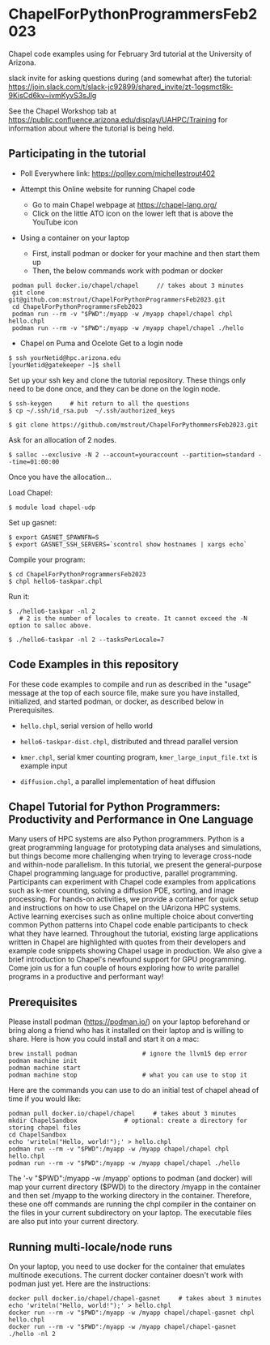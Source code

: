 # ChapelForPythonProgrammersFeb2023

Chapel code examples using for February 3rd tutorial at the University of Arizona.

slack invite for asking questions during (and somewhat after) the tutorial:
https://join.slack.com/t/slack-jc92899/shared_invite/zt-1ogsmct8k-9KisCd6kv~ivmKyvS3sJlg

See the Chapel Workshop tab at https://public.confluence.arizona.edu/display/UAHPC/Training 
for information about where the tutorial is being held.

## Participating in the tutorial

* Poll Everywhere link: https://pollev.com/michellestrout402

* Attempt this Online website for running Chapel code
  * Go to main Chapel webpage at https://chapel-lang.org/
  * Click on the little ATO icon on the lower left that is above the YouTube icon

* Using a container on your laptop
  * First, install podman or docker for your machine and then start them up
  * Then, the below commands work with podman or docker
```
 podman pull docker.io/chapel/chapel     // takes about 3 minutes
 git clone git@github.com:mstrout/ChapelForPythonProgrammersFeb2023.git
 cd ChapelForPythonProgrammersFeb2023
 podman run --rm -v "$PWD":/myapp -w /myapp chapel/chapel chpl hello.chpl
 podman run --rm -v "$PWD":/myapp -w /myapp chapel/chapel ./hello
```

* Chapel on Puma and Ocelote
Get to a login node
```
$ ssh yourNetid@hpc.arizona.edu
[yourNetid@gatekeeper ~]$ shell
```

Set up your ssh key and clone the tutorial repository. These things only need to be done once, and they can be done on the login node.

```
$ ssh-keygen     # hit return to all the questions
$ cp ~/.ssh/id_rsa.pub  ~/.ssh/authorized_keys

$ git clone https://github.com/mstrout/ChapelForPythommersFeb2023.git
```

Ask for an allocation of 2 nodes.
```
$ salloc --exclusive -N 2 --account=youraccount --partition=standard --time=01:00:00
```


Once you have the allocation...

Load Chapel:

```
$ module load chapel-udp
```

Set up gasnet:

```
$ export GASNET_SPAWNFN=S
$ export GASNET_SSH_SERVERS=`scontrol show hostnames | xargs echo`
```
Compile your program:
```
$ cd ChapelForPythonProgrammersFeb2023
$ chpl hello6-taskpar.chpl
```

Run it:
```
$ ./hello6-taskpar -nl 2
   # 2 is the number of locales to create. It cannot exceed the -N option to salloc above.

$ ./hello6-taskpar -nl 2 --tasksPerLocale=7
```

## Code Examples in this repository

For these code examples to compile and run as described in the "usage" message at the
top of each source file, make sure you have installed, initialized, and started
podman, or docker, as described below in Prerequisites.

* `hello.chpl`, serial version of hello world

* `hello6-taskpar-dist.chpl`, distributed and thread parallel version

* `kmer.chpl`, serial kmer counting program, `kmer_large_input_file.txt` is example input

* `diffusion.chpl`, a parallel implementation of heat diffusion

## Chapel Tutorial for Python Programmers: Productivity and Performance in One Language

Many users of HPC systems are also Python programmers. Python is a great
programming language for prototyping data analyses and simulations, but things
become more challenging when trying to leverage cross-node and within-node
parallelism. In this tutorial, we present the general-purpose Chapel
programming language for productive, parallel programming. Participants can
experiment with Chapel code examples from applications such as k-mer counting,
solving a diffusion PDE, sorting, and image processing. For hands-on
activities, we provide a container for quick setup and instructions on how to
use Chapel on the UArizona HPC systems. Active learning exercises such as
online multiple choice about converting common Python patterns into Chapel code
enable participants to check what they have learned. Throughout the tutorial,
existing large applications written in Chapel are highlighted with quotes from
their developers and example code snippets showing Chapel usage in production.
We also give a brief introduction to Chapel's newfound support for GPU
programming. Come join us for a fun couple of hours exploring how to write
parallel programs in a productive and performant way!

## Prerequisites

Please install podman (https://podman.io/) on your laptop beforehand or bring
along a friend who has it installed on their laptop and is willing to share.
Here is how you could install and start it on a mac:

    brew install podman                  # ignore the llvm15 dep error
    podman machine init
    podman machine start
    podman machine stop                  # what you can use to stop it

Here are the commands you can use to do an initial test of chapel ahead of time
if you would like:

    podman pull docker.io/chapel/chapel     # takes about 3 minutes
    mkdir ChapelSandbox             # optional: create a directory for storing chapel files
    cd ChapelSandbox
    echo 'writeln("Hello, world!");' > hello.chpl
    podman run --rm -v "$PWD":/myapp -w /myapp chapel/chapel chpl hello.chpl
    podman run --rm -v "$PWD":/myapp -w /myapp chapel/chapel ./hello

The '-v "$PWD":/myapp -w /myapp' options to podman (and docker) will map your current
directory ($PWD) to the directory /myapp in the container and then set /myapp to the
working directory in the container.  Therefore, these one off commands are running
the chpl compiler in the container on the files in your current subdirectory on your
laptop.  The executable files are also put into your current directory.

## Running multi-locale/node runs

On your laptop, you need to use docker for the container that emulates multinode executions. 
The current docker container doesn't work with podman just yet.  Here are the instructions:

    docker pull docker.io/chapel/chapel-gasnet     # takes about 3 minutes
    echo 'writeln("Hello, world!");' > hello.chpl
    docker run --rm -v "$PWD":/myapp -w /myapp chapel/chapel-gasnet chpl hello.chpl
    docker run --rm -v "$PWD":/myapp -w /myapp chapel/chapel-gasnet ./hello -nl 2

